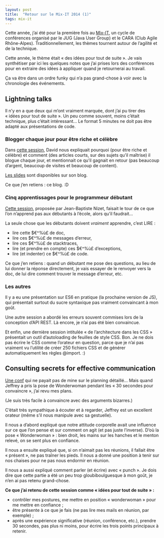 ```yaml
---
layout: post
title:  "Retour sur le Mix-IT 2014 (1)"
tags: mix-it
---
```


Cette année, j’ai été pour la première fois au [Mix-IT][mix-it], un cycle de conférences organisé par le JUG (Java User Group) et le CARA (Club Agile Rhône-Alpes). Traditionnellement, les thèmes tournent autour de l’agilité et de la technique.

Cette année, le thème était « des idées pour tout de suite ». Je vais synthétiser par ici les quelques notes que j’ai prises lors des conférences pour en extraire des idées à appliquer quand je retournerai au travail.

Ça va être dans un ordre funky qui n’a pas grand-chose à voir avec la chronologie des événements.

## Lightning talks

Il n’y en a que deux qui m’ont vraiment marquée, dont j’ai pu tirer des « idées pour tout de suite ». Un peu comme souvent, moins c’était technique, plus c’était intéressant… Le format 5 minutes ne doit pas être adapté aux présentations de code.

### Blogger chaque jour pour être riche et célèbre

Dans [cette session][light-blog], David nous expliquait pourquoi (pour être riche et célèbre) et comment (des articles courts, sur des sujets qu’il maîtrise) il blogue chaque jour, et mentionnait ce qu’il gagnait en retour (pas beaucoup d’argent, beaucoup de visites et beaucoup de content).

[Les slides][slides-david] sont disponibles sur son blog.

Ce que j’en retiens : ce blog. :D

### Cinq apprentissages pour le programmeur débutant

[Cette session][light-debutants], proposée par Jean-Baptiste Nizet, faisait le tour de ce que l’on n’apprend pas aux débutants à l’école, alors qu’il faudrait…

La seule chose que les débutants doivent _vraiment_ apprendre, c’est LIRE :

* lire cette $€^%ù£ de doc,
* lire ces $€^%ù£ de messages d’erreur,
* lire ces $€^%ù£ de stacktraces,
* lire (et prendre en compte) ces $€^%ù£ d’exceptions,
* lire (et indenter) ce $€^%ù£ de code.

Ce que j’en retiens : quand un débutant me pose des questions, au lieu de lui donner la réponse directement, je vais essayer de le renvoyer vers la doc, de lui dire comment trouver le message d’erreur, etc.

### Les autres

Il y a eu une présentation sur ES6 en pratique (la prochaine version de JS), qui présentait surtout du sucre syntaxique pas vraiment convaincant à mon goût.

Une autre session a abordé les erreurs souvent commises lors de la conception d’API REST. Là encore, je n’ai pas été bien convaincue. 

Et enfin, une dernière session intitulée « de l’architecture dans les CSS » présentait un outil d’autoloading de feuilles de style CSS. Bon. Je ne dois pas écrire le CSS comme l’orateur en question, parce que je n’ai pas vraiment vu l’utilité de créer 250 fichiers CSS et de générer automatiquement les règles @import. :)

## Consulting secrets for effective communication

[Une conf][session-comm] qui ne payait pas de mine sur le planning détaillé… Mais quand Jeffrey a pris la pose de Wonderwoman pendant les « 30 secondes pour convaincre », j’ai revu mes plans.

(Je suis très facile à convaincre avec des arguments bizarres.)

C’était très sympathique à écouter et à regarder, Jeffrey est un excellent orateur (même s’il nous manipule avec sa gestuelle).

Il nous a d’abord expliqué que notre attitude corporelle avait une influence sur ce que l’on pense et sur comment on agit (et pas juste l’inverse). D’où la pose « Wonderwoman » : bien droit, les mains sur les hanches et le menton relevé, on se sent plus en confiance.

Il nous a ensuite expliqué que, si on n’aimait pas les réunions, il fallait être « présent », ne pas traîner les pieds. Il nous a donné une position à tenir sur nos chaises pour ne pas nous endormir en réunion.

Il nous a aussi expliqué comment parler (et écrire) avec « punch ». Je dois dire que cette partie a été un peu trop gloubiboulguesque à mon goût, je n’en ai pas retenu grand-chose.

**Ce que j’ai retenu de cette session comme « idées pour tout de suite » :**

* contrôler mes postures, me mettre en position « wonderwoman » pour me mettre en confiance ;
* être présente à ce que je fais (ne pas lire mes mails en réunion, par exemple) ;
* après une expérience significative (réunion, conférence, etc.), prendre 30 secondes, pas plus ni moins, pour écrire les trois points principaux à retenir.

[light-blog]: http://www.mix-it.fr/lightning/543/blogger-chaque-jour-pour-etre-riche-et-celebre
[slides-david]: http://blog.javabien.net/2014/04/29/
[light-debutants]: http://www.mix-it.fr/lightning/560/5-apprentissages-pour-le-programmeur-debutant
[dgageot]: https://twitter.com/dgageot
[jekyll]:    http://jekyllrb.com
[mix-it]: http://www.mix-it.fr/
[session-ploum]: http://www.mix-it.fr/session/382/et-si-nous-n-etions-qu-au-debut-
[session-kick-ass]: http://www.mix-it.fr/session/405/how-to-do-kick-ass-software-development
[session-brain]: http://www.mix-it.fr/session/369/visualization-what-s-my-brain-got-to-do-with-it-
[session-node]: http://www.mix-it.fr/session/361/tour-d-horizon-de-node-js
[session-machine-learning]: http://www.mix-it.fr/session/500/machine-learning-et-regulation-numerique
[session-cost-of-delay]: http://www.mix-it.fr/session/515/prioritising-ideas-using-cost-of-delay
[session-biotech]: http://www.mix-it.fr/session/540/biotech-breaks-free-and-so-does-tech-
[session-webmobile]: http://www.mix-it.fr/session/397/le-web-est-la-plateforme-mobile-
[session-party1999]: http://www.mix-it.fr/session/494/party-like-it-s-1999
[session-gandalf]: http://www.mix-it.fr/session/492/coach-like-a-wizard-agile-wisdom-of-gandalf
[session-comm]: http://www.mix-it.fr/session/518/consulting-secrets-for-effective-communication
